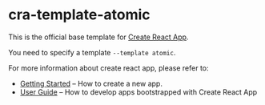 # cra-template-atomic

This is the official base template for [Create React App](https://github.com/facebook/create-react-app).

You need to specify a template `--template atomic`.

For more information about create react app, please refer to:

- [Getting Started](https://create-react-app.dev/docs/getting-started) – How to create a new app.
- [User Guide](https://create-react-app.dev) – How to develop apps bootstrapped with Create React App